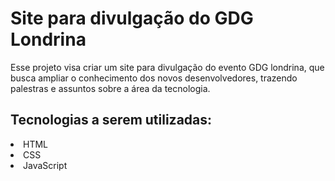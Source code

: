 <h1>Site para divulgação do GDG Londrina</h1>
<p>Esse projeto visa criar um site para divulgação do evento GDG londrina, que busca ampliar o conhecimento dos novos desenvolvedores, trazendo palestras e assuntos sobre a área da tecnologia.</p>
<h2>Tecnologias a serem utilizadas:</h2>
<li>HTML</li>
<li>CSS</li>
<li>JavaScript</li>
